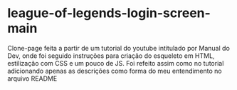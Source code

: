 # league-of-legends-login-screen-main
Clone-page feita a partir de um tutorial do youtube intitulado por Manual do Dev, onde foi seguido instruções para criação do esqueleto em HTML, estilização com CSS e um pouco de JS. Foi refeito assim como no tutorial adicionando apenas as descrições como forma do meu entendimento no arquivo README
